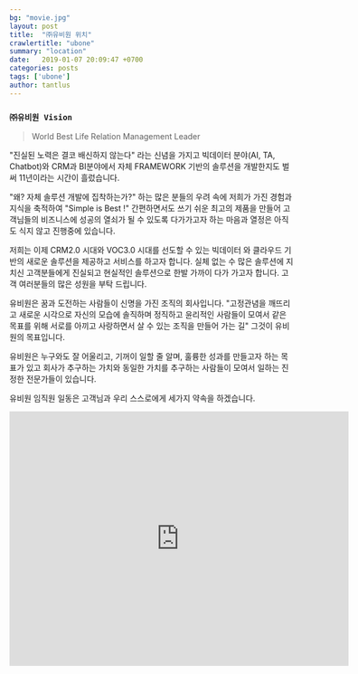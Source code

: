 ```yaml
---
bg: "movie.jpg"
layout: post
title:  "㈜유비원 위치"
crawlertitle: "ubone"
summary: "location"
date:   2019-01-07 20:09:47 +0700
categories: posts
tags: ['ubone']
author: tantlus
---
```



### `㈜유비원 Vision`

> World Best Life Relation Management Leader




  "진실된 노력은 결코 배신하지 않는다" 라는 신념을 가지고 빅데이터 분야(AI, TA, Chatbot)와 CRM과 BI분야에서 자체 FRAMEWORK 기반의 솔루션을 개발한지도 벌써 11년이라는 시간이 흘렀습니다.

  "왜? 자체 솔루션 개발에 집착하는가?" 하는 많은 분들의 우려 속에 저희가 가진 경험과 지식을 축적하여 "Simple is Best !" 간편하면서도 쓰기 쉬운 최고의 제품을 만들어 고객님들의 비즈니스에 성공의 열쇠가 될 수 있도록 다가가고자 하는 마음과 열정은 아직도 식지 않고 진행중에 있습니다.

  저희는 이제 CRM2.0 시대와 VOC3.0 시대를 선도할 수 있는 빅데이터 와 클라우드 기반의 새로운 솔루션을 제공하고 서비스를 하고자 합니다. 실체 없는 수 많은 솔루션에 지치신 고객분들에게 진실되고 현실적인 솔루션으로
  한발 가까이 다가 가고자 합니다. 고객 여러분들의 많은 성원을 부탁 드립니다.


  유비원은 꿈과 도전하는 사람들이 신명을 가진 조직의 회사입니다.
  "고정관념을 깨뜨리고 새로운 시각으로 자신의 모습에 솔직하며 정직하고 윤리적인 사람들이 모여서
  같은 목표를 위해 서로를 아끼고 사랑하면서 살 수 있는 조직을 만들어 가는 길" 그것이 유비원의 목표입니다.

  유비원은 누구와도 잘 어울리고, 기꺼이 일할 줄 알며, 훌륭한 성과를 만들고자 하는 목표가 있고 회사가 추구하는
  가치와 동일한 가치를 추구하는 사람들이 모여서 일하는 진정한 전문가들이 있습니다.

  유비원 임직원 일동은 고객님과 우리 스스로에게 세가지 약속을 하겠습니다.




<iframe src="https://www.google.com/maps/embed?pb=!1m14!1m8!1m3!1d1582.7981478084969!2d127.12045800000001!3d37.493852!3m2!1i1024!2i768!4f13.1!3m3!1m2!1s0x0%3A0x7242f28993f4f7f3!2zKOyjvCnsnKDruYTsm5A!5e0!3m2!1sko!2skr!4v1546866875602" width="600" height="450" frameborder="0" style="border:0" allowfullscreen></iframe>
